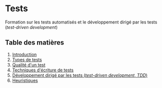 # Tests

Formation sur les tests automatisés et le développement dirigé par les tests (_test-driven
development_)

## Table des matières

1. [Introduction](./introduction.md)
2. [Types de tests](./types.md)
3. [Qualité d'un test](./qualite.md)
4. [Techniques d'écriture de tests](./techniques.md)
5. [Développement dirigé par les tests (_test-driven development_, _TDD_)](./tdd.md)
6. [Heuristiques](./heuristiques.md)

